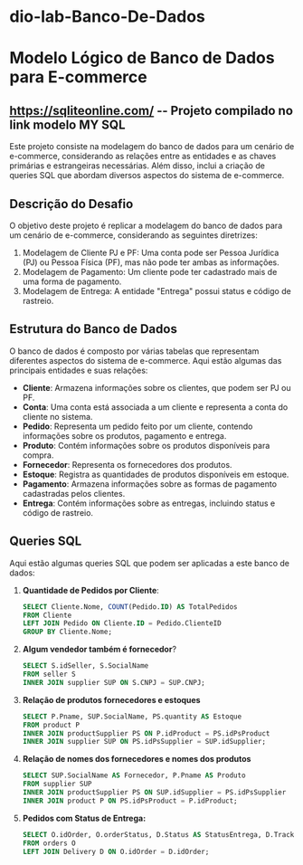 # dio-lab-Banco-De-Dados
# Modelo Lógico de Banco de Dados para E-commerce
## https://sqliteonline.com/ -- Projeto compilado no link modelo MY SQL

Este projeto consiste na modelagem do banco de dados para um cenário de e-commerce, considerando as relações entre as entidades e as chaves primárias e estrangeiras necessárias. Além disso, inclui a criação de queries SQL que abordam diversos aspectos do sistema de e-commerce.

## Descrição do Desafio

O objetivo deste projeto é replicar a modelagem do banco de dados para um cenário de e-commerce, considerando as seguintes diretrizes:

1. Modelagem de Cliente PJ e PF: Uma conta pode ser Pessoa Jurídica (PJ) ou Pessoa Física (PF), mas não pode ter ambas as informações.
2. Modelagem de Pagamento: Um cliente pode ter cadastrado mais de uma forma de pagamento.
3. Modelagem de Entrega: A entidade "Entrega" possui status e código de rastreio.

## Estrutura do Banco de Dados

O banco de dados é composto por várias tabelas que representam diferentes aspectos do sistema de e-commerce. Aqui estão algumas das principais entidades e suas relações:

- **Cliente**: Armazena informações sobre os clientes, que podem ser PJ ou PF.
- **Conta**: Uma conta está associada a um cliente e representa a conta do cliente no sistema.
- **Pedido**: Representa um pedido feito por um cliente, contendo informações sobre os produtos, pagamento e entrega.
- **Produto**: Contém informações sobre os produtos disponíveis para compra.
- **Fornecedor**: Representa os fornecedores dos produtos.
- **Estoque**: Registra as quantidades de produtos disponíveis em estoque.
- **Pagamento**: Armazena informações sobre as formas de pagamento cadastradas pelos clientes.
- **Entrega**: Contém informações sobre as entregas, incluindo status e código de rastreio.

## Queries SQL

Aqui estão algumas queries SQL que podem ser aplicadas a este banco de dados:

1. **Quantidade de Pedidos por Cliente**:
   
   ```sql
   SELECT Cliente.Nome, COUNT(Pedido.ID) AS TotalPedidos
   FROM Cliente
   LEFT JOIN Pedido ON Cliente.ID = Pedido.ClienteID
   GROUP BY Cliente.Nome;

2. **Algum vendedor também é fornecedor**?
    ```sql
    SELECT S.idSeller, S.SocialName
    FROM seller S
    INNER JOIN supplier SUP ON S.CNPJ = SUP.CNPJ;

3. **Relação de produtos fornecedores e estoques**
    ```sql
    SELECT P.Pname, SUP.SocialName, PS.quantity AS Estoque
    FROM product P
    INNER JOIN productSupplier PS ON P.idProduct = PS.idPsProduct
    INNER JOIN supplier SUP ON PS.idPsSupplier = SUP.idSupplier;

4. **Relação de nomes dos fornecedores e nomes dos produtos**
    ```sql
    SELECT SUP.SocialName AS Fornecedor, P.Pname AS Produto
    FROM supplier SUP
    INNER JOIN productSupplier PS ON SUP.idSupplier = PS.idPsSupplier
    INNER JOIN product P ON PS.idPsProduct = P.idProduct;

5. **Pedidos com Status de Entrega:**
    ```sql
    SELECT O.idOrder, O.orderStatus, D.Status AS StatusEntrega, D.TrackingCode
    FROM orders O
    LEFT JOIN Delivery D ON O.idOrder = D.idOrder;
